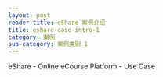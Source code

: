 ```yaml
---
layout: post
reader-title: eShare 案例介绍
title: eshare-case-intro-1
category: 案例
sub-category: 案例类别 1
---
```


eShare - Online eCourse Platform - Use Case
